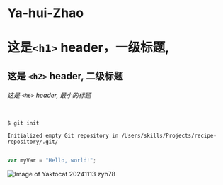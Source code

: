 # Ya-hui-Zhao
# 这是`<h1>` header，一级标题,

## 这是 `<h2>` header, 二级标题

###### 这是 `<h6>` header, 最小的标题

```

$ git init

Initialized empty Git repository in /Users/skills/Projects/recipe-repository/.git/

```
``` javascript

var myVar = "Hello, world!";

```
![Image of Yaktocat](https://octodex.github.com/images/yaktocat.png)
20241113
zyh78
